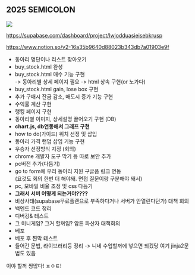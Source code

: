 ## 2025 SEMICOLON <br>
<image src="https://media1.tenor.com/m/HxRw5A_P-y8AAAAd/dancing-rat-rat.gif">
<br>

https://supabase.com/dashboard/project/lwjodduasieisebkrusp

https://www.notion.so/v2-16a35b9640d88023b343db7a01903e9f


- 동아리 명단이나 리스트 찾아오기<br>
- buy_stock.html 완성<br>
- buy_stock.html 매수 기능 구현 <br>
-> 동아리별 상세 페이지 필요 -> html 상속 구현(or 노가다)<br>
- buy_stock.html gain, lose box 구현<br>
- 추가 구매시 잔금 감소, 매도시 증가 기능 구현<br>
- 수익률 계산 구현<br>
- 랭킹 페이지 구현<br>
- 동아리별 이미지, 상세설명 끌어오기 구현 (DB)<br>
- **chart.js, db연동해서 그래프 구현**<br>
- how to do(가이드) 위치 선정 및 삽입<br>
- 동아리 가격 랜덤 삽입 기능 구현<br>
- 우승자 선정방식 지정 (회의)<br>
- chrome 개발자 도구 막기 등 따로 보안 추가<br>
- pc버전 추가(다듬기)<br>
- go to form에 우리 동아리 지원 구글폼 링크 연동 <br>
(요것도 회의 한번 더 해야돼. 면접 질문이랑 구분해야 돼서)<br>
- pc, 모바일 비율 조정 및 css 다듬기<br>
- **그래서 서버 어떻게 되는거야????**<br>
- 비상사태(supabase무료플랜으로 부족하다거나 서버가 안열린다던가) 대책 회의<br>
- 백엔드 코드 정리<br>
- 디버깅& 테스트<br>
- 그 미니게임? 그거 할꺼임? 암튼 파산자 대책회의<br>
- 베포<br>
- 베포 후 찐막 테스트<br>
- 들어간 문법, 라이브러리등 정리 -> 니네 수업할꺼에 넣으면 되겠당 여기 jinja2문법도 있음<br>

이야 할꺼 짱많다! ㅍㅇㅌ!
